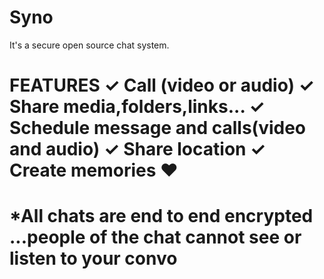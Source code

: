 # Syno
It's a secure open source chat system.

FEATURES
✓ Call (video or audio)
✓ Share media,folders,links...
✓ Schedule message and calls(video and audio)
✓ Share location
✓ Create memories ❤️
======================================
*All chats are end to end encrypted ...people of the chat cannot see or listen to your convo
=====================================
